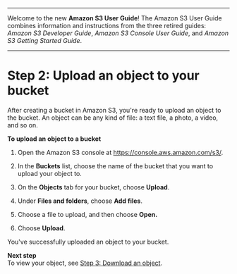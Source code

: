 --------

Welcome to the new **Amazon S3 User Guide**\! The Amazon S3 User Guide combines information and instructions from the three retired guides: *Amazon S3 Developer Guide*, *Amazon S3 Console User Guide*, and *Amazon S3 Getting Started Guide*\.

--------

# Step 2: Upload an object to your bucket<a name="uploading-an-object-bucket"></a>

After creating a bucket in Amazon S3, you're ready to upload an object to the bucket\. An object can be any kind of file: a text file, a photo, a video, and so on\. 



**To upload an object to a bucket**

1. Open the Amazon S3 console at [https://console\.aws\.amazon\.com/s3/](https://console.aws.amazon.com/s3/)\.

1. In the **Buckets** list, choose the name of the bucket that you want to upload your object to\.

1. On the **Objects** tab for your bucket, choose **Upload**\.

1. Under **Files and folders**, choose **Add files**\.

1. Choose a file to upload, and then choose **Open\.** 

1. Choose **Upload**\. 

You've successfully uploaded an object to your bucket\. 

**Next step**  
To view your object, see [Step 3: Download an object](accessing-an-object.md)\.
